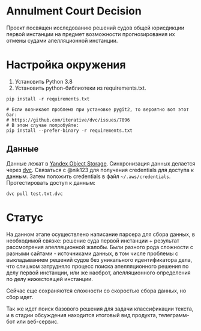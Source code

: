 # Annulment Court Decision

Проект посвящен исследованию решений судов общей юрисдикции первой инстанции на предмет возможности прогнозирования их отмены судами апелляционной инстанции.

# Настройка окружения

1. Установить Python 3.8
2. Установить python-библиотеки из requirements.txt.
```
pip install -r requirements.txt

# Если возникают проблема при установке pygit2, то вероятно вот этот баг:
# https://github.com/iterative/dvc/issues/7096
# В этом случае попробуйте:
pip install --prefer-binary -r requirements.txt
```
## Данные

Данные лежат в [Yandex Object Storage](https://cloud.yandex.ru/services/storage). Синхронизация данных делается через [dvc](https://dvc.org). Связаться с @nik123 для получения credentials для доступа к данным. Затем положить credentials в файл `~/.aws/credentials`. Протестировать доступ к данным:
```
dvc pull test.txt.dvc
```

# Статус

На данном этапе осуществлено написание парсера для сбора данных, в необходимой связке: решение суда первой инстанции + результат рассмотрения апелляционной жалобы. Были разного рода сложности с разными сайтами - источниками данных, в том числе проблемы с выкладыванием решений судов без уникального идентификатора дела, что слишком затрудняло процесс поиска апелляционного решения по делу первой инстанции, или же наоброт, апелляционного определения по делу нижестоящей инстанции.

Сейчас еще сохраняются сложности со скоростью сбора данных, но сбор идет.

Так же идет поиск базового решения для задачи классификации текста, и в стадии обсуждения находится итоговый вид продукта, телеграмм-бот или веб-сервис.
